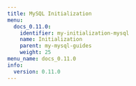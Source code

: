 ```yaml
---
title: MySQL Initialization
menu:
  docs_0.11.0:
    identifier: my-initialization-mysql
    name: Initialization
    parent: my-mysql-guides
    weight: 25
menu_name: docs_0.11.0
info:
  version: 0.11.0
---
```


